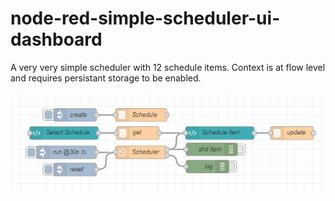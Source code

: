 # node-red-simple-scheduler-ui-dashboard

A very very simple scheduler with 12 schedule items.
Context is at flow level and requires persistant storage to be enabled.


![flow](https://raw.githubusercontent.com/industrialinternet/node-red-simple-scheduler-ui-dashboard/master/simple-shed-flow.png)
